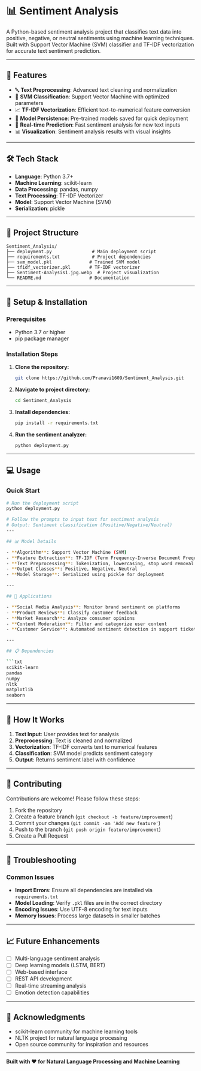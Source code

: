 # 📊 Sentiment Analysis

A Python-based sentiment analysis project that classifies text data into positive, negative, or neutral sentiments using machine learning techniques. Built with Support Vector Machine (SVM) classifier and TF-IDF vectorization for accurate text sentiment prediction.

---

## 🚀 Features

- 🔤 **Text Preprocessing**: Advanced text cleaning and normalization
- 🤖 **SVM Classification**: Support Vector Machine with optimized parameters
- 📈 **TF-IDF Vectorization**: Efficient text-to-numerical feature conversion
- 💾 **Model Persistence**: Pre-trained models saved for quick deployment
- 🎯 **Real-time Prediction**: Fast sentiment analysis for new text inputs
- 📊 **Visualization**: Sentiment analysis results with visual insights

---

## 🛠️ Tech Stack

- **Language**: Python 3.7+
- **Machine Learning**: scikit-learn
- **Data Processing**: pandas, numpy
- **Text Processing**: TF-IDF Vectorizer
- **Model**: Support Vector Machine (SVM)
- **Serialization**: pickle

---

## 📁 Project Structure

```
Sentiment_Analysis/
├── deployment.py               # Main deployment script
├── requirements.txt            # Project dependencies
├── svm_model.pkl              # Trained SVM model
├── tfidf_vectorizer.pkl       # TF-IDF vectorizer
├── Sentiment-Analysis1.jpg.webp  # Project visualization
└── README.md                  # Documentation
```

---

## 🔧 Setup & Installation

### Prerequisites
- Python 3.7 or higher
- pip package manager

### Installation Steps

1. **Clone the repository:**
   ```bash
   git clone https://github.com/Pranavi1609/Sentiment_Analysis.git
   ```

2. **Navigate to project directory:**
   ```bash
   cd Sentiment_Analysis
   ```

3. **Install dependencies:**
   ```bash
   pip install -r requirements.txt
   ```

4. **Run the sentiment analyzer:**
   ```bash
   python deployment.py
   ```

---

## 💻 Usage

### Quick Start
```bash
# Run the deployment script
python deployment.py

# Follow the prompts to input text for sentiment analysis
# Output: Sentiment classification (Positive/Negative/Neutral)
---

## 📊 Model Details

- **Algorithm**: Support Vector Machine (SVM)
- **Feature Extraction**: TF-IDF (Term Frequency-Inverse Document Frequency)
- **Text Preprocessing**: Tokenization, lowercasing, stop word removal
- **Output Classes**: Positive, Negative, Neutral
- **Model Storage**: Serialized using pickle for deployment

---

## 🎯 Applications

- **Social Media Analysis**: Monitor brand sentiment on platforms
- **Product Reviews**: Classify customer feedback
- **Market Research**: Analyze consumer opinions
- **Content Moderation**: Filter and categorize user content
- **Customer Service**: Automated sentiment detection in support tickets

---

## 📋 Dependencies

```txt
scikit-learn
pandas
numpy
nltk
matplotlib
seaborn
```

---

## 🚀 How It Works

1. **Text Input**: User provides text for analysis
2. **Preprocessing**: Text is cleaned and normalized
3. **Vectorization**: TF-IDF converts text to numerical features
4. **Classification**: SVM model predicts sentiment category
5. **Output**: Returns sentiment label with confidence

---

## 🤝 Contributing

Contributions are welcome! Please follow these steps:

1. Fork the repository
2. Create a feature branch (`git checkout -b feature/improvement`)
3. Commit your changes (`git commit -am 'Add new feature'`)
4. Push to the branch (`git push origin feature/improvement`)
5. Create a Pull Request

---

## 🐛 Troubleshooting

### Common Issues

- **Import Errors**: Ensure all dependencies are installed via `requirements.txt`
- **Model Loading**: Verify `.pkl` files are in the correct directory
- **Encoding Issues**: Use UTF-8 encoding for text inputs
- **Memory Issues**: Process large datasets in smaller batches

---

## 📈 Future Enhancements

- [ ] Multi-language sentiment analysis
- [ ] Deep learning models (LSTM, BERT)
- [ ] Web-based interface
- [ ] REST API development
- [ ] Real-time streaming analysis
- [ ] Emotion detection capabilities

---

## 🙏 Acknowledgments

- scikit-learn community for machine learning tools
- NLTK project for natural language processing
- Open source community for inspiration and resources

---

**Built with ❤️ for Natural Language Processing and Machine Learning**
